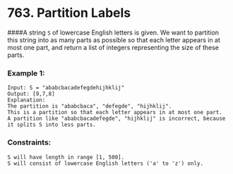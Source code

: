 # 763. Partition Labels

####A string `S` of lowercase English letters is given. We want to partition this string into as many parts as possible so that each letter appears in at most one part, and return a list of integers representing the size of these parts.


### Example 1:

```
Input: S = "ababcbacadefegdehijhklij"
Output: [9,7,8]
Explanation:
The partition is "ababcbaca", "defegde", "hijhklij".
This is a partition so that each letter appears in at most one part.
A partition like "ababcbacadefegde", "hijhklij" is incorrect, because it splits S into less parts.
```

### Constraints:
```
S will have length in range [1, 500].
S will consist of lowercase English letters ('a' to 'z') only.
```
